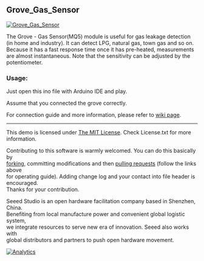 Grove_Gas_Sensor
--------------------------------

[![Grove_Gas_Sensor](http://www.seeedstudio.com/wiki/images/thumb/0/05/Twig-Gas_Sensor.bmp/400px-Twig-Gas_Sensor.bmp.png)](http://www.seeedstudio.com/depot/grove-gas-sensormq5-p-938.html?cPath=25_27)

The Grove - Gas Sensor(MQ5) module is useful for gas leakage detection (in home and industry). It can detect LPG, natural gas, town gas and so on. Because it has a fast response time once it has pre-heated, measurements are almost instantaneous. Note that the sensitivity can be adjusted by the potentiometer.
### Usage:

Just open this ino file with Arduino IDE and play.

Assume that you connected the grove correctly. 

For connection guide and more information, please refer to [wiki page](http://www.seeedstudio.com/wiki/Grove_-_Gas_Sensor(MQ5)).

    
----

This demo is licensed under [The MIT License](http://opensource.org/licenses/mit-license.php). Check License.txt for more information.<br>

Contributing to this software is warmly welcomed. You can do this basically by<br>
[forking](https://help.github.com/articles/fork-a-repo), committing modifications and then [pulling requests](https://help.github.com/articles/using-pull-requests) (follow the links above<br>
for operating guide). Adding change log and your contact into file header is encouraged.<br>
Thanks for your contribution.

Seeed Studio is an open hardware facilitation company based in Shenzhen, China. <br>
Benefiting from local manufacture power and convenient global logistic system, <br>
we integrate resources to serve new era of innovation. Seeed also works with <br>
global distributors and partners to push open hardware movement.<br>





[![Analytics](https://ga-beacon.appspot.com/UA-46589105-3/Grove_Gas_Sensor)](https://github.com/igrigorik/ga-beacon)

